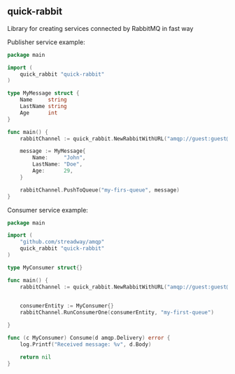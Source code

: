 ## quick-rabbit

Library for creating services connected by RabbitMQ in fast way


Publisher service example:

```go
package main

import (
	quick_rabbit "quick-rabbit"
)

type MyMessage struct {
	Name     string
	LastName string
	Age      int
}

func main() {
	rabbitChannel := quick_rabbit.NewRabbitWithURL("amqp://guest:guest@localhost:5672/", "services")

	message := MyMessage{
		Name:     "John",
		LastName: "Doe",
		Age:      29,
	}

	rabbitChannel.PushToQueue("my-firs-queue", message)
}

```

Consumer service example:
```go
package main

import (
	"github.com/streadway/amqp"
	quick_rabbit "quick-rabbit"
)

type MyConsumer struct{}

func main() {
	rabbitChannel := quick_rabbit.NewRabbitWithURL("amqp://guest:guest@localhost:5672/", "services")
	

	consumerEntity := MyConsumer{}
	rabbitChannel.RunConsumerOne(consumerEntity, "my-first-queue")

}

func (c MyConsumer) Consume(d amqp.Delivery) error {
	log.Printf("Received message: %v", d.Body)

	return nil
}
```
